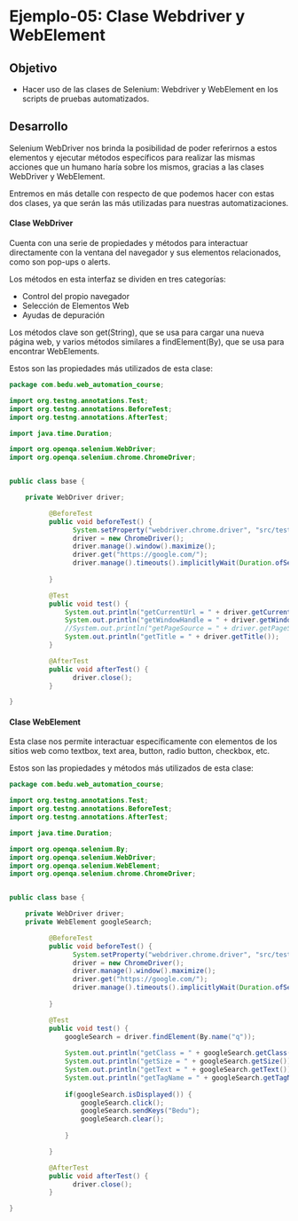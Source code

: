 # Ejemplo-05: Clase Webdriver y WebElement

## Objetivo

* Hacer uso de las clases de Selenium: Webdriver y WebElement en los scripts de pruebas automatizados.

## Desarrollo

Selenium WebDriver nos brinda la posibilidad de poder referirnos a estos elementos y ejecutar métodos específicos para realizar las mismas acciones que un humano haría sobre los mismos, gracias a las clases WebDriver y WebElement.

Entremos en más detalle con respecto de que podemos hacer con estas dos clases, ya que serán las más utilizadas para nuestras automatizaciones.

#### Clase WebDriver

Cuenta con una serie de propiedades y métodos para interactuar directamente con la ventana del navegador y sus elementos relacionados, como son pop-ups o alerts.

Los métodos en esta interfaz se dividen en tres categorías:
- Control del propio navegador
- Selección de Elementos Web
- Ayudas de depuración

Los métodos clave son get(String), que se usa para cargar una nueva página web, y varios métodos similares a findElement(By), que se usa para encontrar WebElements.

Estos son las propiedades más utilizados de esta clase:

```Java
package com.bedu.web_automation_course;

import org.testng.annotations.Test;
import org.testng.annotations.BeforeTest;
import org.testng.annotations.AfterTest;

import java.time.Duration;

import org.openqa.selenium.WebDriver;
import org.openqa.selenium.chrome.ChromeDriver;


public class base {

	private WebDriver driver;

		  @BeforeTest
		  public void beforeTest() {
				System.setProperty("webdriver.chrome.driver", "src/test/resources/webdrivers/chromedriver");
				driver = new ChromeDriver();
				driver.manage().window().maximize();
				driver.get("https://google.com/");
				driver.manage().timeouts().implicitlyWait(Duration.ofSeconds(10));
				
		  }

		  @Test
		  public void test() {
			  System.out.println("getCurrentUrl = " + driver.getCurrentUrl());		  
			  System.out.println("getWindowHandle = " + driver.getWindowHandle());
			  //System.out.println("getPageSource = " + driver.getPageSource());
			  System.out.println("getTitle = " + driver.getTitle());
		  }

		  @AfterTest
		  public void afterTest() {
			  	driver.close();
		  }

}

```


#### Clase WebElement

Esta clase nos permite interactuar específicamente con elementos de los sitios web como textbox, text area, button, radio button, checkbox, etc.

Estos son las propiedades y métodos más utilizados de esta clase:

```Java
package com.bedu.web_automation_course;

import org.testng.annotations.Test;
import org.testng.annotations.BeforeTest;
import org.testng.annotations.AfterTest;

import java.time.Duration;

import org.openqa.selenium.By;
import org.openqa.selenium.WebDriver;
import org.openqa.selenium.WebElement;
import org.openqa.selenium.chrome.ChromeDriver;


public class base {

	private WebDriver driver;
	private WebElement googleSearch;

		  @BeforeTest
		  public void beforeTest() {
				System.setProperty("webdriver.chrome.driver", "src/test/resources/webdrivers/chromedriver");
				driver = new ChromeDriver();
				driver.manage().window().maximize();
				driver.get("https://google.com/");
				driver.manage().timeouts().implicitlyWait(Duration.ofSeconds(10));
				
		  }

		  @Test
		  public void test() {
			  googleSearch = driver.findElement(By.name("q"));
			  
			  System.out.println("getClass = " + googleSearch.getClass());
			  System.out.println("getSize = " + googleSearch.getSize());
			  System.out.println("getText = " + googleSearch.getText());
			  System.out.println("getTagName = " + googleSearch.getTagName());	  
			  
			  if(googleSearch.isDisplayed()) {
				  googleSearch.click();
				  googleSearch.sendKeys("Bedu");
				  googleSearch.clear();
				  
			  }

		  }

		  @AfterTest
		  public void afterTest() {
			  	driver.close();
		  }

}
```



